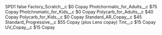 <?xml version="1.0" encoding="UTF-8"?>
<CustomMetadata xmlns="http://soap.sforce.com/2006/04/metadata" xmlns:xsi="http://www.w3.org/2001/XMLSchema-instance" xmlns:xsd="http://www.w3.org/2001/XMLSchema">
    <label>SPD1</label>
    <protected>false</protected>
    <values>
        <field>Factory_Scratch__c</field>
        <value xsi:type="xsd:string">$0 Copay</value>
    </values>
    <values>
        <field>Photchormatic_for_Adults__c</field>
        <value xsi:type="xsd:string">$75 Copay</value>
    </values>
    <values>
        <field>Photchromatic_for_Kids__c</field>
        <value xsi:type="xsd:string">$0 Copay</value>
    </values>
    <values>
        <field>Polycarb_for_Adults__c</field>
        <value xsi:type="xsd:string">$40 Copay</value>
    </values>
    <values>
        <field>Polycarb_for_Kids__c</field>
        <value xsi:type="xsd:string">$0 Copay</value>
    </values>
    <values>
        <field>Standard_AR_Copay__c</field>
        <value xsi:type="xsd:string">$45</value>
    </values>
    <values>
        <field>Standard_Progressive__c</field>
        <value xsi:type="xsd:string">$55 Copay (plus Lens copay)</value>
    </values>
    <values>
        <field>Tint__c</field>
        <value xsi:type="xsd:string">$15 Copay</value>
    </values>
    <values>
        <field>UV_Copay__c</field>
        <value xsi:type="xsd:string">$15 Copay</value>
    </values>
</CustomMetadata>
